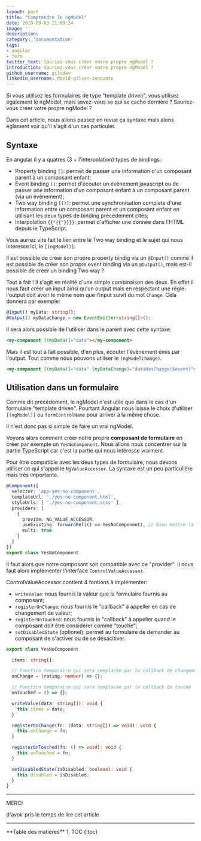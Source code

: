 ```yaml
---
layout: post
title: "Comprendre le ngModel"
date: 2019-09-03 21:09:24
image: ''
description:
category: 'documentation'
tags:
- angular
- form
twitter_text: Sauriez-vous créer votre propre ngModel ?
introduction: Sauriez-vous créer votre propre ngModel ?
github_username: gilsdav
linkedin_username: david-gilson-innovate
---
```


Si vous utilisez les formulaires de type "template driven", vous utilisez également le ngModel, mais savez-vous se qui se cache dernière ? Sauriez-vous créer votre propre ngModel ?

Dans cet article, nous allons passez en revue ça syntaxe mais alons églament voir qu'il s'agit d'un cas particuler.

## Syntaxe

En angular il y a quatres (3 + l'interpolation) types de bindings:
- Property binding `[]`: permet de passer une information d'un composant parent à un composant enfant;
- Event binding `()`: permet d'écouter un évènement javascript ou de passer une information d'un composant enfant à un composant parent (via un évènement);
- Two way binding `[()]`: permet une synchronisation complete d'une information entre un composant parent et un composant enfant en utilisant les deux types de binding précédement cités;
- Interpolation `{{"{{"}}}}`: permet d'afficher une donnée dans l'HTML depuis le TypeScript.

Vous aurrez vite fait le lien entre le Two way binding et le sujet qui nous intéresse ici, le `[(ngModel)]`.

Il est possible de créer son propre property bindig via un `@Input()` comme il est possible de créer son propre event binding via un `@Output()`, mais est-il possible de créer un binding Two way ?

Tout à fait ! Il s'agit en réalité d'une simple combinaison des deux. En effet il nous faut créer un input ainsi qu'un output mais en respectant une rêgle: l'output doit avoir le même nom que l'input suivit du mot `Change`. Cela donnera par exemple:
```ts
@Input() myData: string[];
@Output() myDataChange = new EventEmitter<string[]>();
```

Il sera alors possible de l'utiliser dans le parent avec cette syntaxe:
```html
<my-component [(myData)]="data"></my-component>
```

Mais il est tout à fait possible, d'en plus, écouter l'évènement émis par l'output. Tout comme nous pouvons utiliser le `(ngModelChange)`.
```html
<my-component [(myData)]="data" (myDataChange)="dataHasChange($event)"></my-component>
```

## Utilisation dans un formulaire

Comme dit précédement, le ngModel n'est utile que dans le cas d'un formulaire "template driven". Pourtant Angular nous laisse le choix d'utiliser `[(ngModel)]` ou `formControlName` pour arriver à la même chose.

Il n'est donc pas si simple de faire un vrai ngModel.

Voyons alors comment créer notre propre **composant de formulaire** en créer par exemple un `YesNoComponent`. Nous allons nous concentrer sur la partie TypeScript car c'est la partie qui nous intéresse vraiment.

Pour être compatible avec les deux types de formulaire, nous devons utiliser ce qui s'appel le `NgValueAccessor`.
La syntaxe est un peu particulière mais très importante.

```ts
@Component({
  selector: 'app-yes-no-component',
  templateUrl: './yes-no-component.html',
  styleUrls: [ './yes-no-component.scss' ],
  providers: [
    {
      provide: NG_VALUE_ACCESSOR,
      useExisting: forwardRef(() => YesNoComponent), // Bien mettre la classe du composant lié au décorateur
      multi: true
    }
  ]
})
export class YesNoComponent
```

Il faut alors que notre composant soit compatible avec ce "provider". Il nous faut alors implémenter l'interface `ControlValueAccessor`.

ControlValueAccessor contient 4 fontions à implémenter:
- `writeValue`: nous fournis la valeur que le formulaire fournis au composant;
- `registerOnChange`: nous fournis le "callback" à appeller en cas de changement de valeur;
- `registerOnTouched`: nous fournis le "callback" à appeller quand le composant doit être considérer comme "touché";
- `setDisabledState` (optionel): permet au formulaire de demander au composant de s'activer ou de se désacitiver.

```ts
export class YesNoComponent

  items: string[];

  // Fonction temporaire qui sera remplacée par le callback de changement
  onChange = (rating: number) => {};

  // Fonction temporaire qui sera remplacée par le callback de touché
  onTouched = () => {};

  writeValue(data: string[]): void {
    this.items = data;
  }

  registerOnChange(fn: (data: string[]) => void): void {
    this.onChange = fn;
  }

  registerOnTouched(fn: () => void): void {
    this.onTouched = fn;
  }

  setDisabledState(isDisabled: boolean): void {
    this.disabled = isDisabled;
  }
}
```


---

<div class="gratitude">
    <span>MERCI</span>
    <p>d'avoir pris le temps de lire cet article</p>
</div>

---

<div id="toc"></div>
**Table des matières**
1. TOC
{:toc}
